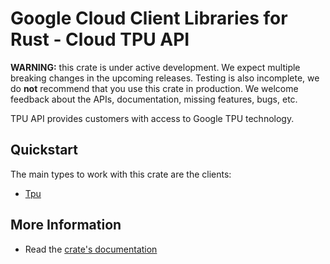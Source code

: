 # Google Cloud Client Libraries for Rust - Cloud TPU API

<!-- Code generated by sidekick. DO NOT EDIT. -->

**WARNING:** this crate is under active development. We expect multiple breaking
changes in the upcoming releases. Testing is also incomplete, we do **not**
recommend that you use this crate in production. We welcome feedback about the
APIs, documentation, missing features, bugs, etc.

TPU API provides customers with access to Google TPU technology.

## Quickstart

The main types to work with this crate are the clients:

- [Tpu]

## More Information

- Read the [crate's documentation](https://docs.rs/google-cloud-tpu-v2/latest/google-cloud-tpu-v2)

[Tpu]: https://docs.rs/google-cloud-tpu-v2/latest/google_cloud_tpu_v2/client/struct.Tpu.html
